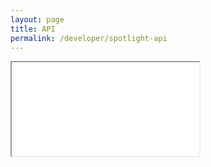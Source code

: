 ```yaml
---
layout: page
title: API
permalink: /developer/spotlight-api
---
```


<iframe src="/swagger-ui/index.html"></iframe>
